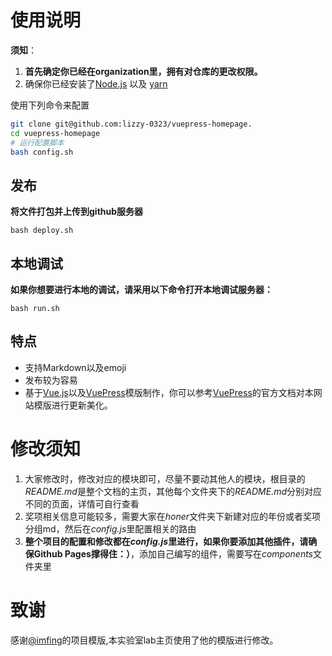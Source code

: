# 使用说明

**须知**：

1. **首先确定你已经在organization里，拥有对仓库的更改权限。**
2. 确保你已经安装了[Node.js](https://nodejs.org) 以及 [yarn](https://yarnpkg.com)

使用下列命令来配置

```bash
git clone git@github.com:lizzy-0323/vuepress-homepage.
cd vuepress-homepage
# 运行配置脚本
bash config.sh
```

## 发布

**将文件打包并上传到github服务器**

```
bash deploy.sh
```

## 本地调试

**如果你想要进行本地的调试，请采用以下命令打开本地调试服务器：**

```
bash run.sh
```

## 特点

- 支持Markdown以及emoji
- 发布较为容易
- 基于[Vue.js](https://vuejs.org/)以及[VuePress](https://vuepress.vuejs.org/)模版制作，你可以参考[VuePress](https://vuepress.vuejs.org/)的官方文档对本网站模版进行更新美化。

# 修改须知

1. 大家修改时，修改对应的模块即可，尽量不要动其他人的模块，根目录的*README.md*是整个文档的主页，其他每个文件夹下的*README.md*分别对应不同的页面，详情可自行查看
2. 奖项相关信息可能较多，需要大家在*honer*文件夹下新建对应的年份或者奖项分组md，然后在*config.js*里配置相关的路由
3. **整个项目的配置和修改都在*config.js*里进行，如果你要添加其他插件，请确保Github Pages撑得住：）**，添加自己编写的组件，需要写在*components*文件夹里

# 致谢

感谢[@imfing](https://github.com/imfing)的项目模版,本实验室lab主页使用了他的模版进行修改。
